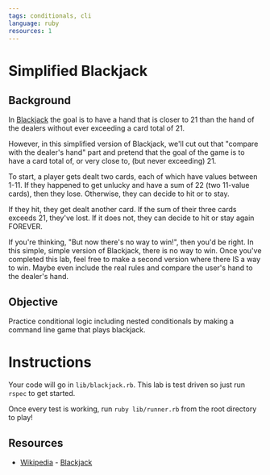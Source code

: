 ```yaml
---
tags: conditionals, cli
language: ruby
resources: 1
---
```


# Simplified Blackjack

## Background

In [Blackjack](http://en.wikipedia.org/wiki/Blackjack) the goal is to have a hand that is closer to 21 than the hand of the dealers without ever exceeding a card total of 21. 

However, in this simplified version of Blackjack, we'll cut out that "compare with the dealer's hand" part and pretend that the goal of the game is to have a card total of, or very close to, (but never exceeding) 21.

To start, a player gets dealt two cards, each of which have values between 1-11. If they happened to get unlucky and have a sum of 22 (two 11-value cards), then they lose. Otherwise, they can decide to hit or to stay.

If they hit, they get dealt another card. If the sum of their three cards exceeds 21, they've lost. If it does not, they can decide to hit or stay again FOREVER.

If you're thinking, "But now there's no way to win!", then you'd be right. In this simple, simple version of Blackjack, there is no way to win. Once you've completed this lab, feel free to make a second version where there IS a way to win. Maybe even include the real rules and compare the user's hand to the dealer's hand.

## Objective

Practice conditional logic including nested conditionals by making a command line game that plays blackjack. 

# Instructions

Your code will go in `lib/blackjack.rb`. This lab is test driven so just run `rspec` to get started.

Once every test is working, run  `ruby lib/runner.rb` from the root directory to play!

## Resources
* [Wikipedia](http://en.wikipedia.org/) - [Blackjack](http://en.wikipedia.org/wiki/Blackjack)
